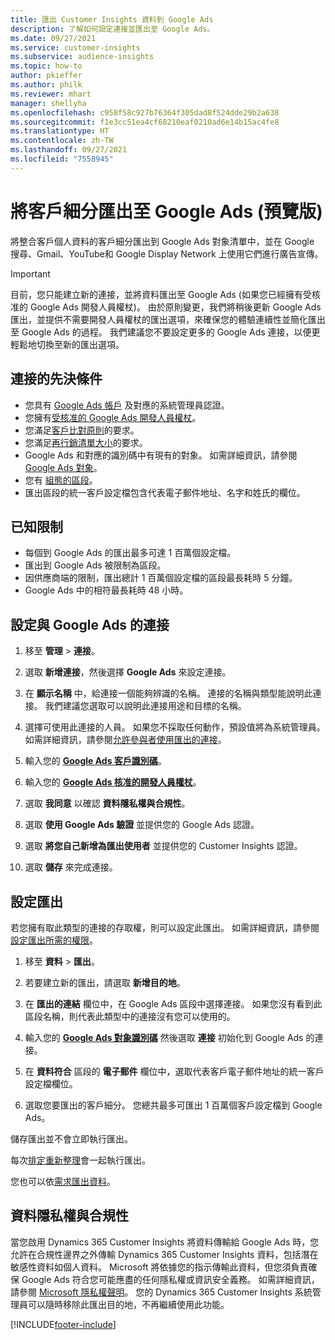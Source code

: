 ```yaml
---
title: 匯出 Customer Insights 資料到 Google Ads
description: 了解如何設定連接並匯出至 Google Ads。
ms.date: 09/27/2021
ms.service: customer-insights
ms.subservice: audience-insights
ms.topic: how-to
author: pkieffer
ms.author: philk
ms.reviewer: mhart
manager: shellyha
ms.openlocfilehash: c958f58c927b76364f305dad8f524dde29b2a638
ms.sourcegitcommit: f1e3cc51ea4cf68210eaf0210ad6e14b15ac4fe8
ms.translationtype: HT
ms.contentlocale: zh-TW
ms.lasthandoff: 09/27/2021
ms.locfileid: "7558945"
---
```

# <a name="export-segments-to-google-ads-preview"></a>將客戶細分匯出至 Google Ads (預覽版)

將整合客戶個人資料的客戶細分匯出到 Google Ads 對象清單中，並在 Google 搜尋、Gmail、YouTube和 Google Display Network 上使用它們進行廣告宣傳。 

> [!IMPORTANT]
> 目前，您只能建立新的連接，並將資料匯出至 Google Ads (如果您已經擁有受核准的 Google Ads 開發人員權杖)。 由於原則變更，我們將稍後更新 Google Ads 匯出，並提供不需要開發人員權杖的匯出選項，來確保您的體驗連續性並簡化匯出至 Google Ads 的過程。 我們建議您不要設定更多的 Google Ads 連接，以便更輕鬆地切換至新的匯出選項。

## <a name="prerequisites-for-connection"></a>連接的先決條件

-   您具有 [Google Ads 帳戶](https://ads.google.com/) 及對應的系統管理員認證。
-   您擁有[受核准的 Google Ads 開發人員權杖](https://developers.google.com/google-ads/api/docs/first-call/dev-token)。 
-   您滿足[客戶比對原則](https://support.google.com/adspolicy/answer/6299717)的要求。
-   您滿足[再行銷清單大小](https://support.google.com/google-ads/answer/7558048)的要求。
-   Google Ads 和對應的識別碼中有現有的對象。 如需詳細資訊，請參閱 [Google Ads 對象](https://support.google.com/google-ads/answer/7558048?hl=en#:~:text=Audience%20lists%20is%20a%20section,Display%20Network%20through%20remarketing%20campaigns.)。
-   您有 [組態的區段](segments.md)。
-   匯出區段的統一客戶設定檔包含代表電子郵件地址、名字和姓氏的欄位。

## <a name="known-limitations"></a>已知限制

- 每個到 Google Ads 的匯出最多可達 1 百萬個設定檔。
- 匯出到 Google Ads 被限制為區段。
- 因供應商端的限制，匯出總計 1 百萬個設定檔的區段最長耗時 5 分鐘。 
- Google Ads 中的相符最長耗時 48 小時。

## <a name="set-up-connection-to-google-ads"></a>設定與 Google Ads 的連接

1. 移至 **管理** > **連接**。

1. 選取 **新增連接**，然後選擇 **Google Ads** 來設定連接。

1. 在 **顯示名稱** 中，給連接一個能夠辨識的名稱。 連接的名稱與類型能說明此連接。 我們建議您選取可以說明此連接用途和目標的名稱。

1. 選擇可使用此連接的人員。 如果您不採取任何動作，預設值將為系統管理員。 如需詳細資訊，請參閱[允許參與者使用匯出的連接](connections.md#allow-contributors-to-use-a-connection-for-exports)。

1. 輸入您的 **[Google Ads 客戶識別碼](https://support.google.com/google-ads/answer/1704344)**。

1. 輸入您的 **[Google Ads 核准的開發人員權杖](https://developers.google.com/google-ads/api/docs/first-call/dev-token)**。

1. 選取 **我同意** 以確認 **資料隱私權與合規性**。

1. 選取 **使用 Google Ads 驗證** 並提供您的 Google Ads 認證。

1. 選取 **將您自己新增為匯出使用者** 並提供您的 Customer Insights 認證。

1. 選取 **儲存** 來完成連接。 

## <a name="configure-an-export"></a>設定匯出

若您擁有取此類型的連接的存取權，則可以設定此匯出。 如需詳細資訊，請參閱[設定匯出所需的權限](export-destinations.md#set-up-a-new-export)。

1. 移至 **資料** > **匯出**。

1. 若要建立新的匯出，請選取 **新增目的地**。

1. 在 **匯出的連結** 欄位中，在 Google Ads 區段中選擇連接。 如果您沒有看到此區段名稱，則代表此類型中的連接沒有您可以使用的。

1. 輸入您的 **[Google Ads 對象識別碼](https://support.google.com/google-ads/answer/7558048?hl=en#:~:text=Audience%20lists%20is%20a%20section,Display%20Network%20through%20remarketing%20campaigns.)** 然後選取 **連接** 初始化到 Google Ads 的連接。

1. 在 **資料符合** 區段的 **電子郵件** 欄位中，選取代表客戶電子郵件地址的統一客戶設定檔欄位。

1. 選取您要匯出的客戶細分。 您總共最多可匯出 1 百萬個客戶設定檔到 Google Ads。

儲存匯出並不會立即執行匯出。

每次[排定重新整理](system.md#schedule-tab)會一起執行匯出。 

您也可以依[需求匯出資料](export-destinations.md#run-exports-on-demand)。 

## <a name="data-privacy-and-compliance"></a>資料隱私權與合規性

當您啟用 Dynamics 365 Customer Insights 將資料傳輸給 Google Ads 時，您允許在合規性邊界之外傳輸 Dynamics 365 Customer Insights 資料，包括潛在敏感性資料如個人資料。 Microsoft 將依據您的指示傳輸此資料，但您須負責確保 Google Ads 符合您可能應盡的任何隱私權或資訊安全義務。 如需詳細資訊，請參閱 [Microsoft 隱私權聲明](https://go.microsoft.com/fwlink/?linkid=396732)。
您的 Dynamics 365 Customer Insights 系統管理員可以隨時移除此匯出目的地，不再繼續使用此功能。


[!INCLUDE[footer-include](../includes/footer-banner.md)]
